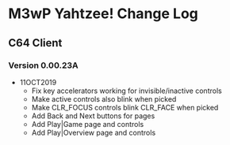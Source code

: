 # M3wP Yahtzee! Change Log

## C64 Client

### Version 0.00.23A

* 11OCT2019
	* Fix key accelerators working for invisible/inactive controls
	* Make active controls also blink when picked
	* Make CLR_FOCUS controls blink CLR_FACE when picked
	* Add Back and Next buttons for pages
	* Add Play|Game page and controls
	* Add Play|Overview page and controls
	